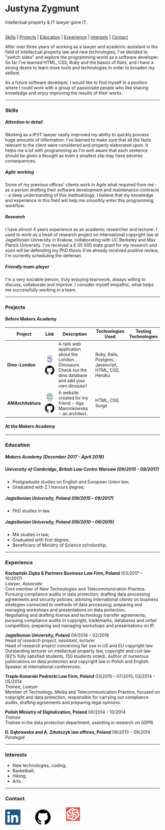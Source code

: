 
# Justyna Zygmunt

Intellectual property & IT lawyer gone IT.
<br><br>

[Skills](#skills) | [Projects](#projects) | [Education](#education) | [Experience](#experience) | [Interests](#interests) | [Contact](#contact)

<p> After over three years of working as a lawyer and academic assistant in the field of intellectual property law and new technologies, I've decided to "switch sides" and explore the programming world as a software developer. So far I've learned HTML, CSS, Ruby and the basics of Rails, and I have a strong desire to learn more tools and technologies in order to broaden my skillset.

As a future software developer, I would like to find myself in a position where I could work with a group of passionate people who like sharing knowledge and enjoy improving the results of their works.

***

### <a name="skills">Skills</a>

##### Attention to detail

Working as a IP/IT lawyer vastly improved my ability to quickly process huge amounts of information. I've learned to make sure that all the facts relevant to the client were considered and properly elaborated upon. It helps me a lot with programming as I'm well aware that each sentence should be given a thought as even a smallest slip may have adverse consequences.

##### Agile working

Some of my previous offices' clients work in Agile what required from me - as a person drafting their software development and maintenance contracts - a deep understanding of this methodology. I believe that my knowledge and experience in this field will help me smoothly enter this programming workflow.

##### Research

I have almost 4 years experience as an academic researcher and lecturer. I used to work as a head of research project on international copyright law at Jagiellonian University in Krakow, collaborating with UC Berkeley and Max Planck University. I've received a £ 35 000 state grant for my research and soon will be defending my PhD thesis (I've already received positive review, I'm currently scheduling the defense).

##### Friendly team-player
I'm a very sociable person, truly enjoying teamwork, always willing to discuss, collaborate and improve. I consider myself empathic, what helps me successfully working in a team.

***

### <a name="projects">Projects</a>
#### Before Makers Academy

Project | Link | Description | Technologies Used| Testing Technologies
--- | --- | --- | --- | ---
**Dino-London** | <a href="https://london-dinosaurs.herokuapp.com"><img src="logos/hosting_heroku.png" width="80"></a><a href="https://github.com/Kotauror/Dinosaurs"><img src="logos/github.png" width="40"></a> |A rails web application about the London Dinosaurs. Check out the dino database and add your own dinosaur! | Ruby, Rails, Postgres, Javascript, HTML, CSS, Heroku |
**AMArchitektura** | <a href="http://amarchitektura.surge.sh"><img src="logos/surge.png" width="60"></a> <a href="https://github.com/Kotauror/AMArchitektura"><img src="logos/github.png" width="40"></a> | A website created for my friend - Aga Marcinkowska - an architect. | HTML, CSS, Surge |

#### At the Makers Academy

***

### <a name="education">Education</a>

##### Makers Academy (December 2017 - April 2018)

##### University of Cambridge, British Law Centre Warsaw (09/2015 - 09/2017)
* Postgraduate studies on English and European Union law;
* Graduated with 2.1 honours degree;

##### Jagiellonian University, Poland (09/2015 – 09/2017)
* PhD studies in law

##### Jagiellonian University, Poland (09/2010 – 09/2015)
* MA studies in law;
* Graduated with first degree;
* Beneficiary of Ministry of Science scholarship;

***

### <a name="experience">Experience</a>

**Kochański Zięba & Partners Business Law Firm, Poland** (03/2017 – 10/2017)<br>
*Lawyer, Associate* <br>
Core member of New Technologies and Telecommunication Practice. <br>
Pursuing compliance audits in data protection; drafting data processing agreements and security policies; advising international clients on business strategies connected to methods of data processing; preparing and managing workshops and presentations on data protection. <br>
Negotiating and drafting license and technology transfer agreements; pursuing compliance audits in copyright, trademarks, databases and unfair competition; preparing and managing workshops and presentations on IP.

**Jagiellonian University, Poland** 09/2014 – 02/2018<br>
*Head of research project, assistant, lecturer* <br>
Head of research project concerning fair use in US and EU copyright law. Outstanding lecturer on intellectual property law, copyright and civil law (92% fully satisfied students, 150 students voted). Author of numerous publications on data protection and copyright law in Polish and English. Speaker at international conferences.

**Traple Konarski Podrecki Law Firm, Poland** 03/2015 – 07/2015, 03/2014 – 05/2014 <br> *Trainee, Lawyer*    
Member of Technology, Media and Telecommunication Practice, focused on copyright and data protection, responsible for carrying out compliance audits, drafting agreements and preparing legal opinions.

**Polish Ministry of Digitalization, Poland** 09/2014 – 10/2014 <br>
*Trainee*                        
Trainee in the data protection department, assisting in research on GDPR.  

**D. Dąbrowska and A. Zduńczyk law offices, Poland** 09/2013 – 09/2014 <br>
*Paralegal* <br>

***

### <a name="interests">Interests</a>

* New technologies, coding;
* Basketball;
* Hiking;
* Arts.

***

### <a name="contact">Contact</a>

<a href="https://www.linkedin.com/in/justyna-zygmunt/"><img src="logos/linkedin.png" width="50"></a> <img src="logos/empty.png" width="40"> <a href="https://github.com/Kotauror/"><img src="logos/github.png" width="50"></a> <img src="logos/empty.png" width="40"> <a href="http://www.codewars.com/users/kotauror"><img src="logos/codewars.png" width="50"></a>
